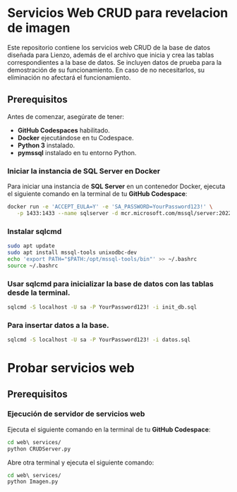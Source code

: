 # Servicios Web CRUD para revelacion de imagen

Este repositorio contiene los servicios web CRUD de la base de datos diseñada para Lienzo, además de el archivo que inicia y crea las tablas correspondientes a la base de datos. Se incluyen datos de prueba para la demostración de su funcionamiento. En caso de no necesitarlos, su eliminación no afectará el funcionamiento.

## Prerequisitos

Antes de comenzar, asegúrate de tener:

- **GitHub Codespaces** habilitado.
- **Docker** ejecutándose en tu Codespace.
- **Python 3** instalado.
- **pymssql** instalado en tu entorno Python.

### Iniciar la instancia de SQL Server en Docker

Para iniciar una instancia de **SQL Server** en un contenedor Docker, ejecuta el siguiente comando en la terminal de tu **GitHub Codespace**:

```sh
docker run -e 'ACCEPT_EULA=Y' -e 'SA_PASSWORD=YourPassword123!' \
   -p 1433:1433 --name sqlserver -d mcr.microsoft.com/mssql/server:2022-latest
```

### Instalar sqlcmd
```sh
sudo apt update
sudo apt install mssql-tools unixodbc-dev
echo 'export PATH="$PATH:/opt/mssql-tools/bin"' >> ~/.bashrc
source ~/.bashrc
```
### Usar sqlcmd para inicializar la base de datos con las tablas desde la terminal.
```sh
sqlcmd -S localhost -U sa -P YourPassword123! -i init_db.sql
```
### Para insertar datos a la base.
```sh
sqlcmd -S localhost -U sa -P YourPassword123! -i datos.sql
```
# Probar servicios web

## Prerequisitos

### Ejecución de servidor de servicios web

Ejecuta el siguiente comando en la terminal de tu **GitHub Codespace**:

```sh
cd web\ services/
python CRUDServer.py

```

Abre otra terminal y ejecuta el siguiente comando:

```sh
cd web\ services/
python Imagen.py

```
